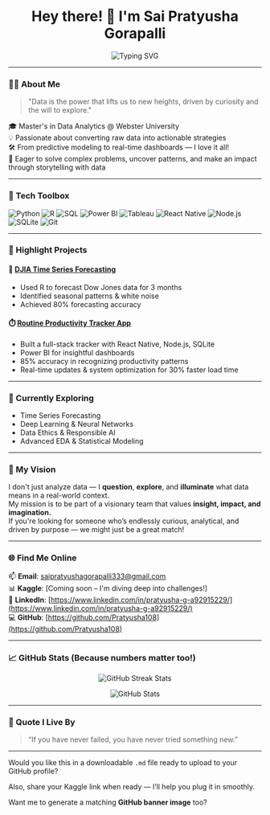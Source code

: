 <h1 align="center">Hey there! 👋 I'm Sai Pratyusha Gorapalli</h1>

<p align="center">
  <img src="https://readme-typing-svg.demolab.com?font=Fira+Code&pause=1000&color=FF4F8B&center=true&vCenter=true&width=435&lines=Data+Analyst+%7C+Data+Scientist+in+progress+%F0%9F%93%88;Lover+of+data%2C+logic%2C+and+storytelling+%F0%9F%93%9A;Exploring+insights+to+inspire+real+change" alt="Typing SVG" />
</p>

---

### 👩‍💻 About Me

> "Data is the power that lifts us to new heights, driven by curiosity and the will to explore."

🎓 Master's in Data Analytics @ Webster University  
💡 Passionate about converting raw data into actionable strategies  
🛠️ From predictive modeling to real-time dashboards — I love it all!  
🚀 Eager to solve complex problems, uncover patterns, and make an impact through storytelling with data  

---

### 🧰 Tech Toolbox

![Python](https://img.shields.io/badge/-Python-3776AB?style=flat&logo=python&logoColor=white)
![R](https://img.shields.io/badge/-R-276DC3?style=flat&logo=r&logoColor=white)
![SQL](https://img.shields.io/badge/-SQL-4479A1?style=flat&logo=mysql&logoColor=white)
![Power BI](https://img.shields.io/badge/-PowerBI-F2C811?style=flat&logo=powerbi&logoColor=black)
![Tableau](https://img.shields.io/badge/-Tableau-E97627?style=flat&logo=tableau&logoColor=white)
![React Native](https://img.shields.io/badge/-React_Native-61DAFB?style=flat&logo=react&logoColor=black)
![Node.js](https://img.shields.io/badge/-Node.js-339933?style=flat&logo=nodedotjs&logoColor=white)
![SQLite](https://img.shields.io/badge/-SQLite-003B57?style=flat&logo=sqlite&logoColor=white)
![Git](https://img.shields.io/badge/-Git-F05032?style=flat&logo=git&logoColor=white)

---

### 📌 Highlight Projects

#### 🔮 [DJIA Time Series Forecasting](https://github.com/Pratyusha108)  
- Used R to forecast Dow Jones data for 3 months  
- Identified seasonal patterns & white noise  
- Achieved 80% forecasting accuracy

#### ⏱️ [Routine Productivity Tracker App](https://github.com/Pratyusha108)  
- Built a full-stack tracker with React Native, Node.js, SQLite  
- Power BI for insightful dashboards  
- 85% accuracy in recognizing productivity patterns  
- Real-time updates & system optimization for 30% faster load time

---

### 🌱 Currently Exploring
- Time Series Forecasting  
- Deep Learning & Neural Networks  
- Data Ethics & Responsible AI  
- Advanced EDA & Statistical Modeling

---

### 🎯 My Vision

I don't just analyze data — I **question**, **explore**, and **illuminate** what data means in a real-world context.  
My mission is to be part of a visionary team that values **insight, impact, and imagination.**  
If you're looking for someone who’s endlessly curious, analytical, and driven by purpose — we might just be a great match!

---

### 🌐 Find Me Online

📫 **Email**: saipratyushagorapalli333@gmail.com  
📊 **Kaggle**: [Coming soon – I'm diving deep into challenges!]  
🔗 **LinkedIn**: [https://www.linkedin.com/in/pratyusha-g-a92915229/](https://www.linkedin.com/in/pratyusha-g-a92915229/)  
💻 **GitHub**: [https://github.com/Pratyusha108](https://github.com/Pratyusha108)

---

### 📈 GitHub Stats (Because numbers matter too!)

<p align="center">
  <img src="https://github-readme-streak-stats.herokuapp.com/?user=Pratyusha108&theme=default" alt="GitHub Streak Stats"/>
</p>

<p align="center">
  <img src="https://github-readme-stats.vercel.app/api?username=Pratyusha108&show_icons=true&hide=issues&hide_title=true&count_private=true" alt="GitHub Stats"/>
</p>

---

### 💬 Quote I Live By

> “If you have never failed, you have never tried something new.”

---

Would you like this in a downloadable `.md` file ready to upload to your GitHub profile?

Also, share your Kaggle link when ready — I’ll help you plug it in smoothly.

Want me to generate a matching **GitHub banner image** too?

